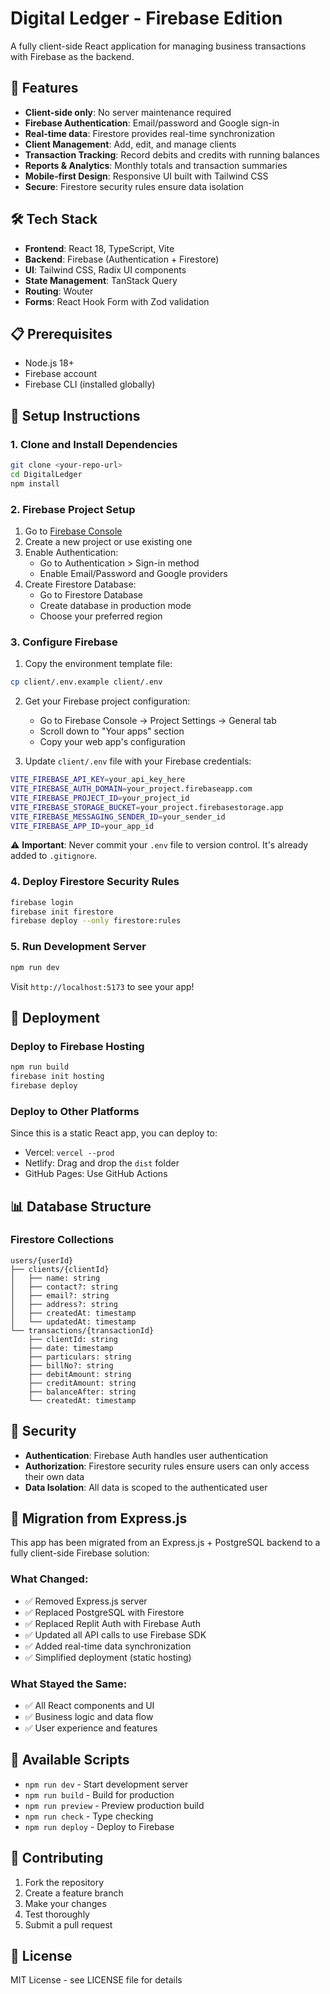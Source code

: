 # Digital Ledger - Firebase Edition

A fully client-side React application for managing business transactions with Firebase as the backend.

## 🚀 Features

- **Client-side only**: No server maintenance required
- **Firebase Authentication**: Email/password and Google sign-in
- **Real-time data**: Firestore provides real-time synchronization
- **Client Management**: Add, edit, and manage clients
- **Transaction Tracking**: Record debits and credits with running balances
- **Reports & Analytics**: Monthly totals and transaction summaries
- **Mobile-first Design**: Responsive UI built with Tailwind CSS
- **Secure**: Firestore security rules ensure data isolation

## 🛠️ Tech Stack

- **Frontend**: React 18, TypeScript, Vite
- **Backend**: Firebase (Authentication + Firestore)
- **UI**: Tailwind CSS, Radix UI components
- **State Management**: TanStack Query
- **Routing**: Wouter
- **Forms**: React Hook Form with Zod validation

## 📋 Prerequisites

- Node.js 18+ 
- Firebase account
- Firebase CLI (installed globally)

## 🔧 Setup Instructions

### 1. Clone and Install Dependencies

```bash
git clone <your-repo-url>
cd DigitalLedger
npm install
```

### 2. Firebase Project Setup

1. Go to [Firebase Console](https://console.firebase.google.com/)
2. Create a new project or use existing one
3. Enable Authentication:
   - Go to Authentication > Sign-in method
   - Enable Email/Password and Google providers
4. Create Firestore Database:
   - Go to Firestore Database
   - Create database in production mode
   - Choose your preferred region

### 3. Configure Firebase

1. Copy the environment template file:
```bash
cp client/.env.example client/.env
```

2. Get your Firebase project configuration:
   - Go to Firebase Console → Project Settings → General tab
   - Scroll down to "Your apps" section
   - Copy your web app's configuration

3. Update `client/.env` file with your Firebase credentials:
```bash
VITE_FIREBASE_API_KEY=your_api_key_here
VITE_FIREBASE_AUTH_DOMAIN=your_project.firebaseapp.com
VITE_FIREBASE_PROJECT_ID=your_project_id
VITE_FIREBASE_STORAGE_BUCKET=your_project.firebasestorage.app
VITE_FIREBASE_MESSAGING_SENDER_ID=your_sender_id
VITE_FIREBASE_APP_ID=your_app_id
```

⚠️ **Important**: Never commit your `.env` file to version control. It's already added to `.gitignore`.

### 4. Deploy Firestore Security Rules

```bash
firebase login
firebase init firestore
firebase deploy --only firestore:rules
```

### 5. Run Development Server

```bash
npm run dev
```

Visit `http://localhost:5173` to see your app!

## 🚀 Deployment

### Deploy to Firebase Hosting

```bash
npm run build
firebase init hosting
firebase deploy
```

### Deploy to Other Platforms

Since this is a static React app, you can deploy to:
- Vercel: `vercel --prod`
- Netlify: Drag and drop the `dist` folder
- GitHub Pages: Use GitHub Actions

## 📊 Database Structure

### Firestore Collections

```
users/{userId}
├── clients/{clientId}
│   ├── name: string
│   ├── contact?: string
│   ├── email?: string
│   ├── address?: string
│   ├── createdAt: timestamp
│   └── updatedAt: timestamp
└── transactions/{transactionId}
    ├── clientId: string
    ├── date: timestamp
    ├── particulars: string
    ├── billNo?: string
    ├── debitAmount: string
    ├── creditAmount: string
    ├── balanceAfter: string
    └── createdAt: timestamp
```

## 🔐 Security

- **Authentication**: Firebase Auth handles user authentication
- **Authorization**: Firestore security rules ensure users can only access their own data
- **Data Isolation**: All data is scoped to the authenticated user

## 🎯 Migration from Express.js

This app has been migrated from an Express.js + PostgreSQL backend to a fully client-side Firebase solution:

### What Changed:
- ✅ Removed Express.js server
- ✅ Replaced PostgreSQL with Firestore
- ✅ Replaced Replit Auth with Firebase Auth
- ✅ Updated all API calls to use Firebase SDK
- ✅ Added real-time data synchronization
- ✅ Simplified deployment (static hosting)

### What Stayed the Same:
- ✅ All React components and UI
- ✅ Business logic and data flow
- ✅ User experience and features

## 📝 Available Scripts

- `npm run dev` - Start development server
- `npm run build` - Build for production
- `npm run preview` - Preview production build
- `npm run check` - Type checking
- `npm run deploy` - Deploy to Firebase

## 🤝 Contributing

1. Fork the repository
2. Create a feature branch
3. Make your changes
4. Test thoroughly
5. Submit a pull request

## 📄 License

MIT License - see LICENSE file for details
